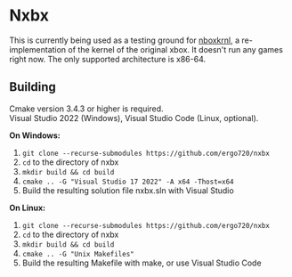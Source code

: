# Nxbx

This is currently being used as a testing ground for [nboxkrnl](https://github.com/ergo720/nboxkrnl), a re-implementation of the kernel of the original xbox.
It doesn't run any games right now. The only supported architecture is x86-64.

## Building

Cmake version 3.4.3 or higher is required.\
Visual Studio 2022 (Windows), Visual Studio Code (Linux, optional).

**On Windows:**

1. `git clone --recurse-submodules https://github.com/ergo720/nxbx`
2. `cd` to the directory of nxbx
3. `mkdir build && cd build`
4. `cmake .. -G "Visual Studio 17 2022" -A x64 -Thost=x64`
5. Build the resulting solution file nxbx.sln with Visual Studio

**On Linux:**

1. `git clone --recurse-submodules https://github.com/ergo720/nxbx`
2. `cd` to the directory of nxbx
3. `mkdir build && cd build`
4. `cmake .. -G "Unix Makefiles"`
5. Build the resulting Makefile with make, or use Visual Studio Code
